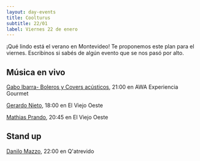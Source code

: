 ```yaml
---
layout: day-events
title: Coolturus
subtitle: 22/01
label: Viernes 22 de enero
---
```

¡Qué lindo está el verano en Montevideo! Te proponemos este plan para el viernes.
Escribinos si sabés de algún evento que se nos pasó por alto.


## Música en vivo

[Gabo Ibarra- Boleros y Covers acústicos](https://instagram.com/awacpm?igshid=bnxbe5z1ehi0), 21:00 en AWA Experiencia Gourmet

[Gerardo Nieto](https://instagram.com/viejooeste.prado?igshid=11rsgnlou42g5), 18:00 en El Viejo Oeste

[Mathias Prando](https://instagram.com/viejooeste.prado?igshid=11rsgnlou42g5), 20:45 en El Viejo Oeste

## Stand up

[Danilo Mazzo](https://instagram.com/qatrevido?igshid=8bj6dzn4g7aj), 22:00 en Q'atrevido